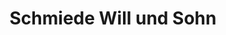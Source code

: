 ---
title: "Schmiede Will und Sohn"
url: /bad-brueckenau/schmiede-will-und-sohn/
shop: Gasflaschen
---